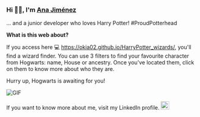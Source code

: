 ### Hi 👋🏽, I'm [Ana Jiménez](https://github.com/Okia02)

... and a junior developer who loves Harry Potter!  #ProudPotterhead

**What is this web about?**

If you access here 💻 https://okia02.github.io/HarryPotter_wizards/, you'll find a wizard finder. You can use 3 filters to find your favourite character from Hogwarts: name, House or ancestry. Once you've located them, click on them to know more about who they are. 

Hurry up, Hogwarts is awaiting for you!

 <img alt="GIF" src="https://img.wattpad.com/7a8cd9e149577be81f56f20fef9fbd2ce1038600/68747470733a2f2f73332e616d617a6f6e6177732e636f6d2f776174747061642d6d656469612d736572766963652f53746f7279496d6167652f474661343577617a624a697970673d3d2d3837383831313338372e313630633730323430363734646365653839393936373933313035302e676966" />

If you want to know more about me, visit my LinkedIn profile. <a href="https://www.linkedin.com/in/ana-jim%C3%A9nez-91270b224/">
<img alt="Ana's LinkdeIn" width="22px" src="https://cdn.jsdelivr.net/npm/simple-icons@v3/icons/linkedin.svg" />
</a>
